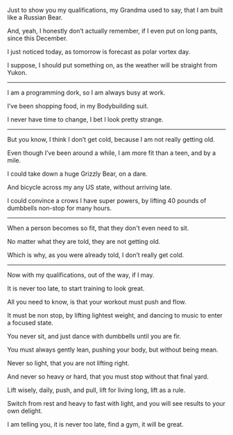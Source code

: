 Just to show you my qualifications, my Grandma used to say,
that I am built like a Russian Bear.

And, yeah, I honestly don’t actually remember,
if I even put on long pants, since this December.

I just noticed today,
as tomorrow is forecast as polar vortex day.

I suppose, I should put something on,
as the weather will be straight from Yukon.

---

I am a programming dork,
so I am always busy at work.

I’ve been shopping food,
in my Bodybuilding suit.

I never have time to change,
I bet I look pretty strange.

---

But you know, I think I don’t get cold,
because I am not really getting old.

Even though I’ve been around a while,
I am more fit than a teen, and by a mile.

I could take down a huge Grizzly Bear,
on a dare.

And bicycle across my any US state,
without arriving late.

I could convince a crows I have super powers,
by lifting 40 pounds of dumbbells non-stop for many hours.

---

When a person becomes so fit,
that they don't even need to sit.

No matter what they are told,
they are not getting old.

Which is why, as you were already told,
I don’t really get cold.

---

Now with my qualifications, out of the way,
if I may.

It is never too late,
to start training to look great.

All you need to know,
is that your workout must push and flow.

It must be non stop, by lifting lightest weight,
and dancing to music to enter a focused state.

You never sit,
and just dance with dumbbells until you are fir.

You must always gently lean,
pushing your body, but without being mean.

Never so light,
that you are not lifting right.

And never so heavy or hard,
that you must stop without that final yard.

Lift wisely, daily, push, and pull,
lift for living long, lift as a rule.

Switch from rest and heavy to fast with light,
and you will see results to your own delight.

I am telling you, it is never too late,
find a gym, it will be great.
